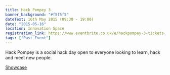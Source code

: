 ```yaml
---
title: Hack Pompey 3
banner_background: "#f5f5f5"
dateText: 16th May 2015 (09:30 - 19:00)
date: "2015-05-16"
location: Innovation Space
registration_link: https://www.eventbrite.co.uk/e/hackpompey-3-tickets-16615062098#
tags: ["Past Event"]
---
```


Hack Pompey is a social hack day open to everyone looking to learn, hack and meet new people.

[Showcase](https://www.youtube.com/watch?v=urzqs0GdwxE)
